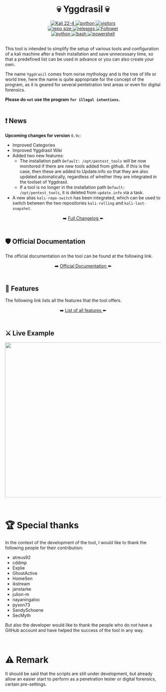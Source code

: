 <h1 align="center">💀 Yggdrasil 💀</h1>
<p align="center"></p>
<div align="center">
  <a href="https://www.kali.org/">
    <img alt="Kali 22-4" src="https://img.shields.io/badge/%20-Linux-1f425f.svg?logo=linux&logoColor=cyan" />
  </a>
  <a href="https://www.python.org/downloads/release/python-3110/">
    <img alt="python" src="https://img.shields.io/badge/python-3.11-blue.svg?logo=python&logoColor=cyan" />
  </a>
  <a href="https://visitor-badge.lithub.cc/badge?page_id=jarl-bjoern/yggdrasil.visitor-badge&left_text=Visitors">
    <img alt="visitors" src="https://visitor-badge.lithub.cc/badge?page_id=jarl-bjoern/yggdrasil.visitor-badge&left_text=Visitors" />
  </a>
</div>
<div align="center">
  <a href="https://GitHub.com/jarl-bjoern/yggdrasil/">
    <img alt="repo size" src="https://img.shields.io/github/repo-size/jarl-bjoern/yggdrasil?logo=github&logoColor=cyan" />
  </a>
  <a href="https://GitHub.com/jarl-bjoern/yggdrasil/releases/">
    <img alt="releases" src="https://img.shields.io/github/downloads/jarl-bjoern/yggdrasil/total?color=blue&logo=github&logoColor=cyan" />
  </a>
  <a href="https://github.com/jarl-bjoern">
      <img title="Follower" src="https://img.shields.io/github/followers/jarl-bjoern?color=blue&label=follow&logo=github&logoColor=cyan&style=flat-square">
  </a>
</div>
<div align="center">
  <a href="https://www.python.org/">
    <img alt="python" src="https://img.shields.io/badge/Made%20with-Python-1f425f.svg" />
  </a>
  <a href="https://www.gnu.org/software/bash/">
    <img alt="bash" src="https://img.shields.io/badge/Made%20with-Bash-1f425f.svg" />
  </a>
    <a href="https://learn.microsoft.com/de-de/powershell/">
    <img alt="powershell" src="https://img.shields.io/badge/Made%20with-PowerShell-1f425f.svg" />
  </a>
</div><br/>

This tool is intended to simplify the setup of various tools and configuration of a kali machine after a fresh installation and save unnecessary time, so that a predefined list can be used in advance or you can also create your own.<br />

The name `Yggdrasil` comes from norse mythology and is the tree of life or world tree, here the name is quite appropriate for the concept of the program, as it is geared for several pentetration test areas or even for digital forensics.<br />

<strong>Please do `not` use the program `for illegal intentions`.</strong><br />
<br />

## ❗ News
<strong>Upcoming changes for version</strong> `0.9c`:
  - Improved Categories
  - Improved Yggdrasil Wiki
  - Added two new features:
      - The installation path `Default: /opt/pentest_tools` will be now monitored if there are new tools added from github. If this is the case, then these are added to Update.info so that they are also updated automatically, regardless of whether they are integrated in the toolset of Yggdrasil.
      - If a tool is no longer in the installation path `Default: /opt/pentest_tools`, it is deleted from `update.info` via a task.
  - A new alias `kali-repo-switch` has been integrated, which can be used to switch between the two repositories `kali-rolling` and `kali-last-snapshot`.

<div align="center">
➡️ <a href="https://github.com/Jarl-Bjoern/Yggdrasil/blob/main/Information/Changelog/full.md">
  Full Changelog
</a> ⬅️
</div><br />


## 🛡️ Official Documentation
The official documentation on the tool can be found at the following link.

<div align="center">
➡️ <a href="https://github.com/Jarl-Bjoern/Yggdrasil/wiki">
  Official Documentation
</a> ⬅️
</div><br />


## 📃 Features
The following link lists all the features that the tool offers.

<div align="center">
➡️ <a href="https://github.com/Jarl-Bjoern/Yggdrasil/wiki/%F0%9F%93%83-Features-overview">
  List of all features
</a> ⬅️
</div><br />


## ⚔ Live Example
<p align=center>
    <img src="https://github.com/Jarl-Bjoern/Jarl-Bjoern/blob/main/Screencasts/yggrdasil_installation.gif" width=700 height=500>
</p>

<br />


# 🏆 Special thanks
In the context of the development of the tool, I would like to thank the following people for their contribution:
  - atreus92
  - cddmp
  - Explie
  - GhostActive
  - HomeSen
  - ikstream
  - janstarke
  - julion-m
  - nayaningaloo
  - pyxon73
  - SandySchoene
  - SecMyth

But also the developer would like to thank the people who do not have a GitHub account and have helped the success of the tool in any way.

<br />

# ⚠️ Remark
It should be said that the scripts are still under development, but already allow an easier start to perform as a penetration tester or digital forensics, certain pre-settings.
